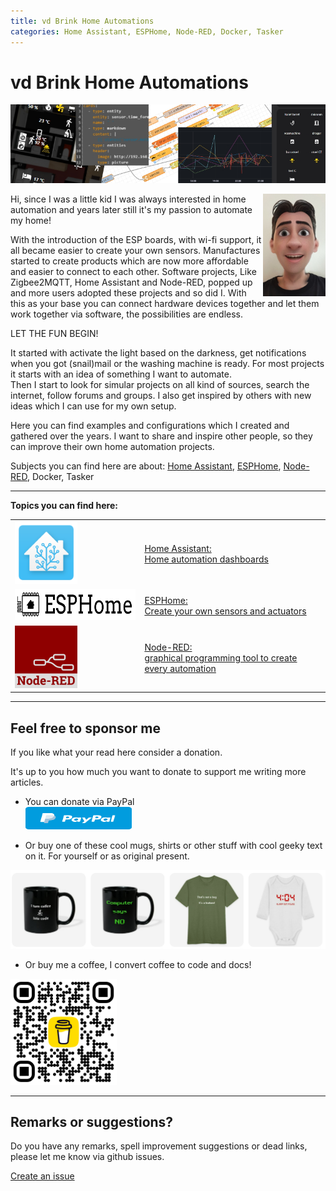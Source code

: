 ```yaml
---
title: vd Brink Home Automations
categories: Home Assistant, ESPHome, Node-RED, Docker, Tasker
---
```

# vd Brink Home Automations

![Banner](images/banner.jpg)

<img style="float: right;" src="images/avatar.jpg" alt="me" width="100px">

Hi, since I was a little kid I was always interested in home automation and years later still it's my passion to automate my home!

With the introduction of the ESP boards, with wi-fi support, it all became easier to create your own sensors.
Manufactures started to create products which are now more affordable and easier to connect to each other. 
Software projects, Like Zigbee2MQTT, Home Assistant and Node-RED, popped up and more users adopted these projects and so did I.
With this as your base you can connect hardware devices together and let them work together via software, the possibilities are endless.

LET THE FUN BEGIN!

It started with activate the light based on the darkness, get notifications when you got (snail)mail or the washing machine is ready.
For most projects it starts with an idea of something I want to automate.\
Then I start to look for simular projects on all kind of sources, search the internet, follow forums and groups. 
I also get inspired by others with new ideas which I can use for my own setup.

Here you can find examples and configurations which I created and gathered over the years.
I want to share and inspire other people, so they can improve their own home automation projects.

Subjects you can find here are about: [Home Assistant](homeassistant/index), [ESPHome](esphome/index), [Node-RED](node-red/index), Docker, Tasker

----
**Topics you can find here:**

|                                                                                                                                     |                                                                                       | 
|-------------------------------------------------------------------------------------------------------------------------------------|---------------------------------------------------------------------------------------|
| <a href="homeassistant/index"><img src="homeassistant/images/home_assistant_logo.png" alt="Home Assistant logo" height="100px"></a> | [Home Assistant: <br>Home automation dashboards](homeassistant/index)                 |
| <a href="esphome/index"><img src="esphome/images/esphome.png" alt="ESPHome logo" height="50px"></a>                                 | [ESPHome: <br>Create your own sensors and actuators](esphome/index)                   |
| <a href="node-red/index"><img src="node-red/images/node-red_logo.png" alt="Node-RED logo" height="100px"></a>                       | [Node-RED: <br>graphical programming tool to create every automation](node-red/index) |

---
## Feel free to sponsor me

If you like what your read here consider a donation.

It's up to you how much you want to donate to support me writing more articles.

* You can donate via PayPal  
<a href="https://www.paypal.me/revdbrink" target="_blank"><img src="images/paypal.png" alt="Support my blog and donate with PayPal" width="170" height="36" data-canonical-src="https://pluspng.com/img-png/-460.png" style="max-width: 100%;"></a>

* Or buy one of these cool mugs, shirts or other stuff with cool geeky text on it.
For yourself or as original present.

<a href="https://quote-shirt-shop.myspreadshop.net/" target="_blank"><img src="/shop/images/banner1.png" alt="funny geek design shirts and more"/></a>

* Or buy me a coffee, I convert coffee to code and docs!

<a href="https://www.buymeacoffee.com/revdbrink" target="_blank"><img src="images/bmc_qr.png" alt="Support my blog and donate with Buy me a coffee" width="170"></a>

---
## Remarks or suggestions?
Do you have any remarks, spell improvement suggestions or dead links, please let me know via github issues.

[Create an issue](https://github.com/vdbrink/vdbrink.github.io/issues)
